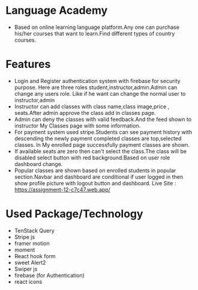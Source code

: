 # Language Academy

- Based on online learning language platform.Any one can purchase his/her courses that want to learn.Find different types of country courses.

# Features

- Login and Register authentication system with firebase for security purpose.
  Here are three roles student,instructor,admin.Admin can change any users role. Like if he want can change the normal user to instructor,admin
- Instructor can add classes with class name,class image,price , seats.After admin approve the class add in classes page.
- Admin can deny the classes with valid feedback.And the feed shown to instructor My Classes page with some information.
- For payment system used stripe.Students can see payment history with descending the newly payment completed classes are top,selected classes. In My enrolled page successfully payment classes are shown.
- If available seats are zero then can't select the class.The class will be disabled select button with red background.Based on user role dashboard change.
- Popular classes are shown based on enrolled students in popular section.Navbar and dashboard are conditional if user logged in then show profile picture with logout button and dashboard.
  Live Site : https://assignment-12-c7c47.web.app/

# Used Package/Technology

- TenStack Query
- Stripe js
- framer motion
- moment
- React hook form
- sweet Alert2
- Swiper js
- firebase (for Authentication)
- react icons
